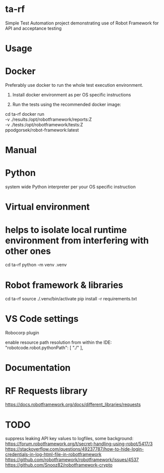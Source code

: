 # ta-rf

Simple Test Automation project demonstrating use of Robot Framework for API and acceptance testing

# Usage

# Docker

Preferably use docker to run the whole test execution environment.

1. Install docker environment as per OS specific instructions

2. Run the tests using the recommended docker image:

cd ta-rf
docker run \
    -v ./results:/opt/robotframework/reports:Z \
    -v ./tests:/opt/robotframework/tests:Z \
    ppodgorsek/robot-framework:latest


# Manual

# Python
system wide Python interpreter per your OS specific instruction

# Virtual environment
# helps to isolate local runtime environment from interfering with other ones
cd ta-rf
python -m venv .venv

# Robot framework & libraries
cd ta-rf
source ./.venv/bin/activate
pip install -r requirements.txt

# VS Code settings
Robocorp plugin

enable resource path resolution from within the IDE:
"robotcode.robot.pythonPath": [
    "./"
    ],


# Documentation

# RF Requests library
https://docs.robotframework.org/docs/different_libraries/requests




# TODO
suppress leaking API key values to logfiles, some background:
https://forum.robotframework.org/t/secret-handling-using-robot/5417/3
https://stackoverflow.com/questions/49237787/how-to-hide-login-credentials-in-log-html-file-in-robotframework
https://github.com/robotframework/robotframework/issues/4537
https://github.com/Snooz82/robotframework-crypto

